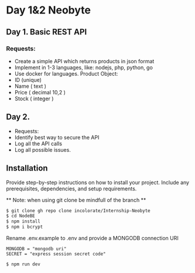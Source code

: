 # Day 1&2 Neobyte

## Day 1. Basic REST API
### Requests:
* Create a simple API which returns products in json format 	
* Implement in 1-3 languages, like: nodejs, php, python, go 
* Use docker for languages. 
Product Object: 
* ID (unique) 
* Name ( text )
* Price ( decimal 10,2 )
* Stock ( integer )

## Day 2. 
* Requests:
* Identify best way to secure the API	
* Log all the API calls
* Log all possible issues. 

## Installation

Provide step-by-step instructions on how to install your project. Include any prerequisites, dependencies, and setup requirements.


** Note: when using git clone be mindfull of the branch **
```bash
$ git clone gh repo clone incolorate/Internship-Neobyte 
$ cd NodeBE
$ npm install
$ npm i bcrypt
```
Rename  .env.example to .env and provide a MONGODB connection URI

```
MONGODB = "mongodb uri"
SECRET = "express session secret code"
```

```bash
$ npm run dev
```